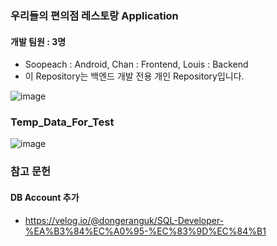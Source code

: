### 우리들의 편의점 레스토랑 Application

#### 개발 팀원 : 3명
- Soopeach : Android, Chan : Frontend, Louis : Backend
- 이 Repository는 백엔드 개발 전용 개인 Repository입니다.

![image](https://github.com/carrier1269/Conv_restaurant_backend/assets/58325946/104ac57d-f3e8-4aa3-92a9-8505faa29fde)


### Temp_Data_For_Test
![image](https://github.com/carrier1269/Conv_restaurant_backend/assets/58325946/228574dd-7467-430e-8c74-1006ffbb9ab1)


### 참고 문헌
#### DB Account 추가
- https://velog.io/@dongeranguk/SQL-Developer-%EA%B3%84%EC%A0%95-%EC%83%9D%EC%84%B1
